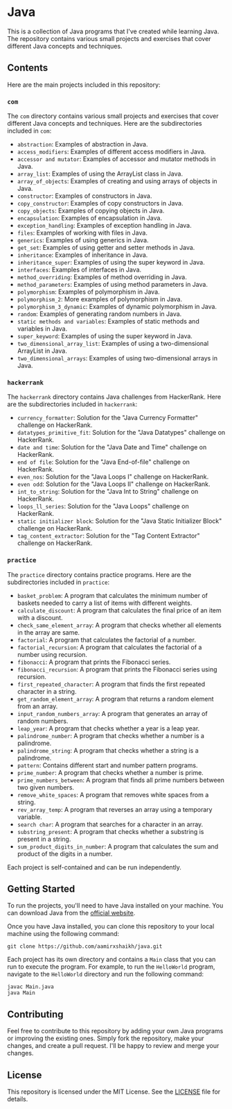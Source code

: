 # Java

This is a collection of Java programs that I've created while learning Java. The repository contains various small projects and exercises that cover different Java concepts and techniques.

## Contents

Here are the main projects included in this repository:

### `com`

The `com` directory contains various small projects and exercises that cover different Java concepts and techniques. Here are the subdirectories included in `com`:

- `abstraction`: Examples of abstraction in Java.
- `access_modifiers`: Examples of different access modifiers in Java.
- `accessor and mutator`: Examples of accessor and mutator methods in Java.
- `array_list`: Examples of using the ArrayList class in Java.
- `array_of_objects`: Examples of creating and using arrays of objects in Java.
- `constructor`: Examples of constructors in Java.
- `copy_constructor`: Examples of copy constructors in Java.
- `copy_objects`: Examples of copying objects in Java.
- `encapsulation`: Examples of encapsulation in Java.
- `exception_handling`: Examples of exception handling in Java.
- `files`: Examples of working with files in Java.
- `generics`: Examples of using generics in Java.
- `get_set`: Examples of using getter and setter methods in Java.
- `inheritance`: Examples of inheritance in Java.
- `inheritance_super`: Examples of using the super keyword in Java.
- `interfaces`: Examples of interfaces in Java.
- `method_overriding`: Examples of method overriding in Java.
- `method_parameters`: Examples of using method parameters in Java.
- `polymorphism`: Examples of polymorphism in Java.
- `polymorphism_2`: More examples of polymorphism in Java.
- `polymorphism_3_dynamic`: Examples of dynamic polymorphism in Java.
- `random`: Examples of generating random numbers in Java.
- `static methods and variables`: Examples of static methods and variables in Java.
- `super_keyword`: Examples of using the super keyword in Java.
- `two_dimensional_array_list`: Examples of using a two-dimensional ArrayList in Java.
- `two_dimensional_arrays`: Examples of using two-dimensional arrays in Java.

### `hackerrank`

The `hackerrank` directory contains Java challenges from HackerRank. Here are the subdirectories included in `hackerrank`:

- `currency_formatter`: Solution for the "Java Currency Formatter" challenge on HackerRank.
- `datatypes_primitive_fit`: Solution for the "Java Datatypes" challenge on HackerRank.
- `date and time`: Solution for the "Java Date and Time" challenge on HackerRank.
- `end of file`: Solution for the "Java End-of-file" challenge on HackerRank.
- `even_nos`: Solution for the "Java Loops I" challenge on HackerRank.
- `even odd`: Solution for the "Java Loops II" challenge on HackerRank.
- `int_to_string`: Solution for the "Java Int to String" challenge on HackerRank.
- `loops_ll_series`: Solution for the "Java Loops" challenge on HackerRank.
- `static initializer block`: Solution for the "Java Static Initializer Block" challenge on HackerRank.
- `tag_content_extractor`: Solution for the "Tag Content Extractor" challenge on HackerRank.

### `practice`

The `practice` directory contains practice programs. Here are the subdirectories included in `practice`:

- `basket_problem`: A program that calculates the minimum number of baskets needed to carry a list of items with different weights.
- `calculate_discount`: A program that calculates the final price of an item with a discount.
- `check_same_element_array`: A program that checks whether all elements in the array are same.
- `factorial`: A program that calculates the factorial of a number.
- `factorial_recursion`: A program that calculates the factorial of a number using recursion.
- `fibonacci`: A program that prints the Fibonacci series.
- `fibonacci_recursion`: A program that prints the Fibonacci series using recursion.
- `first_repeated_character`: A program that finds the first repeated character in a string.
- `get_random_element_array`: A program that returns a random element from an array.
- `input_random_numbers_array`: A program that generates an array of random numbers.
- `leap_year`: A program that checks whether a year is a leap year.
- `palindrome_number`: A program that checks whether a number is a palindrome.
- `palindrome_string`: A program that checks whether a string is a palindrome.
- `pattern`: Contains different start and number pattern programs.
- `prime_number`: A program that checks whether a number is prime.
- `prime_numbers_between`: A program that finds all prime numbers between two given numbers.
- `remove_white_spaces`: A program that removes white spaces from a string.
- `rev_array_temp`: A program that reverses an array using a temporary variable.
- `search char`: A program that searches for a character in an array.
- `substring_present`: A program that checks whether a substring is present in a string.
- `sum_product_digits_in_number`: A program that calculates the sum and product of the digits in a number.

Each project is self-contained and can be run independently.

## Getting Started

To run the projects, you'll need to have Java installed on your machine. You can download Java from the [official website](https://www.java.com/en/download/).

Once you have Java installed, you can clone this repository to your local machine using the following command:

`git clone https://github.com/aamirxshaikh/java.git`


Each project has its own directory and contains a `Main` class that you can run to execute the program. For example, to run the `HelloWorld` program, navigate to the `HelloWorld` directory and run the following command:

```
javac Main.java
java Main
```

## Contributing

Feel free to contribute to this repository by adding your own Java programs or improving the existing ones. Simply fork the repository, make your changes, and create a pull request. I'll be happy to review and merge your changes.

## License

This repository is licensed under the MIT License. See the [LICENSE](LICENSE) file for details.
